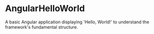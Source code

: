 # AngularHelloWorld

A basic Angular application displaying 'Hello, World!' to understand the framework's fundamental structure.
